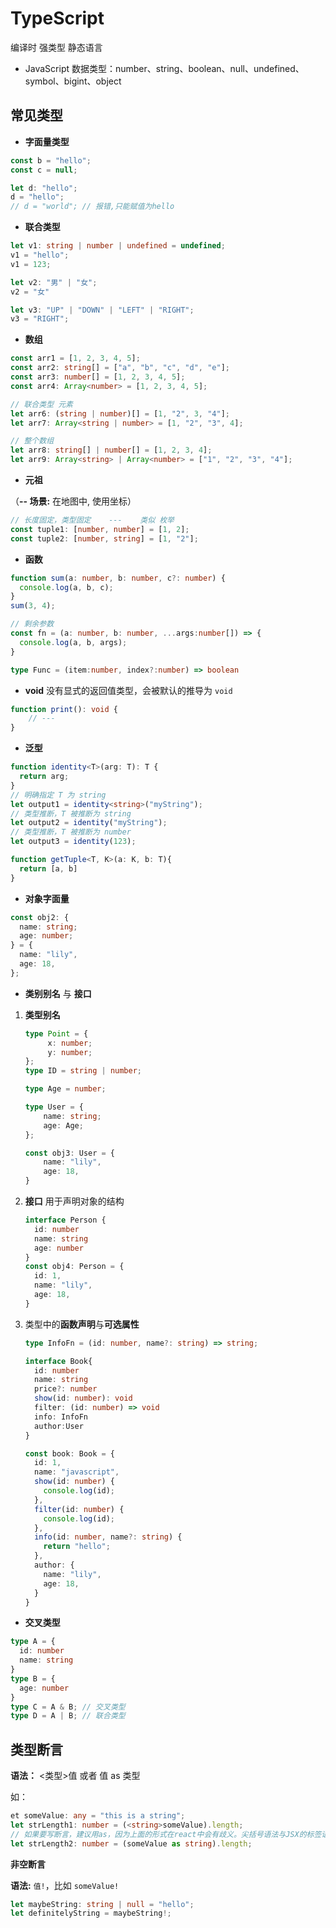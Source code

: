 # TypeScript

编译时 强类型 静态语言

-  JavaScript 数据类型：number、string、boolean、null、undefined、symbol、bigint、object


## 常见类型

- **字面量类型**

```typescript
const b = "hello";
const c = null;

let d: "hello";
d = "hello"; 
// d = "world"; // 报错,只能赋值为hello
```

- **联合类型**

```typescript
let v1: string | number | undefined = undefined;
v1 = "hello";
v1 = 123;

let v2: "男" | "女";
v2 = "女"

let v3: "UP" | "DOWN" | "LEFT" | "RIGHT";
v3 = "RIGHT";
```

- **数组**

```typescript
const arr1 = [1, 2, 3, 4, 5];
const arr2: string[] = ["a", "b", "c", "d", "e"];
const arr3: number[] = [1, 2, 3, 4, 5];
const arr4: Array<number> = [1, 2, 3, 4, 5];

// 联合类型 元素
let arr6: (string | number)[] = [1, "2", 3, "4"];
let arr7: Array<string | number> = [1, "2", "3", 4];

// 整个数组
let arr8: string[] | number[] = [1, 2, 3, 4];
let arr9: Array<string> | Array<number> = ["1", "2", "3", "4"];
```

- **元祖**

（**-- 场景:**  在地图中, 使用坐标）

```typescript
// 长度固定，类型固定    ---    类似 枚举
const tuple1: [number, number] = [1, 2];
const tuple2: [number, string] = [1, "2"];
```

- **函数**

```typescript
function sum(a: number, b: number, c?: number) { 
  console.log(a, b, c);
}
sum(3, 4);

// 剩余参数
const fn = (a: number, b: number, ...args:number[]) => { 
  console.log(a, b, args);
}

type Func = (item:number, index?:number) => boolean
```

- **void**
没有显式的返回值类型，会被默认的推导为 `void`

```typescript
function print(): void {
    // ---
}
```

- **泛型**

```typescript
function identity<T>(arg: T): T {
  return arg;
}
// 明确指定 T 为 string
let output1 = identity<string>("myString");
// 类型推断，T 被推断为 string
let output2 = identity("myString");
// 类型推断，T 被推断为 number
let output3 = identity(123);                          

function getTuple<T, K>(a: K, b: T){ 
  return [a, b]
}
```

- **对象字面量**

```typescript
const obj2: {
  name: string;
  age: number;
} = {
  name: "lily",
  age: 18,
};
```

- **类别别名** 与 **接口**

1. **类型别名**

   ```typescript
   type Point = {
        x: number;
        y: number;
   };
   type ID = string | number;
   
   type Age = number;
   
   type User = {
       name: string;
       age: Age;
   };
   
   const obj3: User = {
       name: "lily",
       age: 18,
   }
   ```
   
2. **接口**  用于声明对象的结构
   ```typescript
   interface Person {
     id: number
     name: string
     age: number
   }
   const obj4: Person = {
     id: 1,
     name: "lily",
     age: 18,
   }
   ```
   
3. 类型中的**函数声明**与**可选属性**

   ```typescript
   type InfoFn = (id: number, name?: string) => string;
   
   interface Book{
     id: number
     name: string
     price?: number
     show(id: number): void
     filter: (id: number) => void 
     info: InfoFn
     author:User
   }
   
   const book: Book = {
     id: 1,
     name: "javascript",
     show(id: number) {
       console.log(id);
     },
     filter(id: number) {
       console.log(id);
     },
     info(id: number, name?: string) {
       return "hello";
     },
     author: {
       name: "lily",
       age: 18,
     }
   }
   ```

- **交叉类型**

```typescript
type A = {
  id: number
  name: string
}
type B = {
  age: number
}
type C = A & B; // 交叉类型
type D = A | B; // 联合类型
```

## 类型断言

**语法：** <类型>值    或者    值 as 类型

如：

```typescript
et someValue: any = "this is a string";
let strLength1: number = (<string>someValue).length;
// 如果要写断言，建议用as，因为上面的形式在react中会有歧义。尖括号语法与JSX的标签语法相冲突
let strLength2: number = (someValue as string).length;
```

**非空断言**

**语法:**   `值!`，比如  `someValue!`

```typescript
let maybeString: string | null = "hello";
let definitelyString = maybeString!;
```

